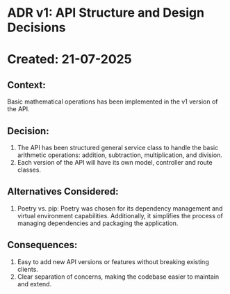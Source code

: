 # ADR v1: API Structure and Design Decisions
# Created: 21-07-2025

## Context:
Basic mathematical operations has been implemented in the v1 version of the API.

## Decision:
1. The API has been structured general service class to handle the basic arithmetic operations: addition, subtraction, multiplication, and division.
2. Each version of the API will have its own model, controller and route classes.

## Alternatives Considered:
1. Poetry vs. pip: Poetry was chosen for its dependency management and virtual environment capabilities. Additionally, it simplifies the process of managing dependencies and packaging the application.

## Consequences:
1. Easy to add new API versions or features without breaking existing clients.
2. Clear separation of concerns, making the codebase easier to maintain and extend.